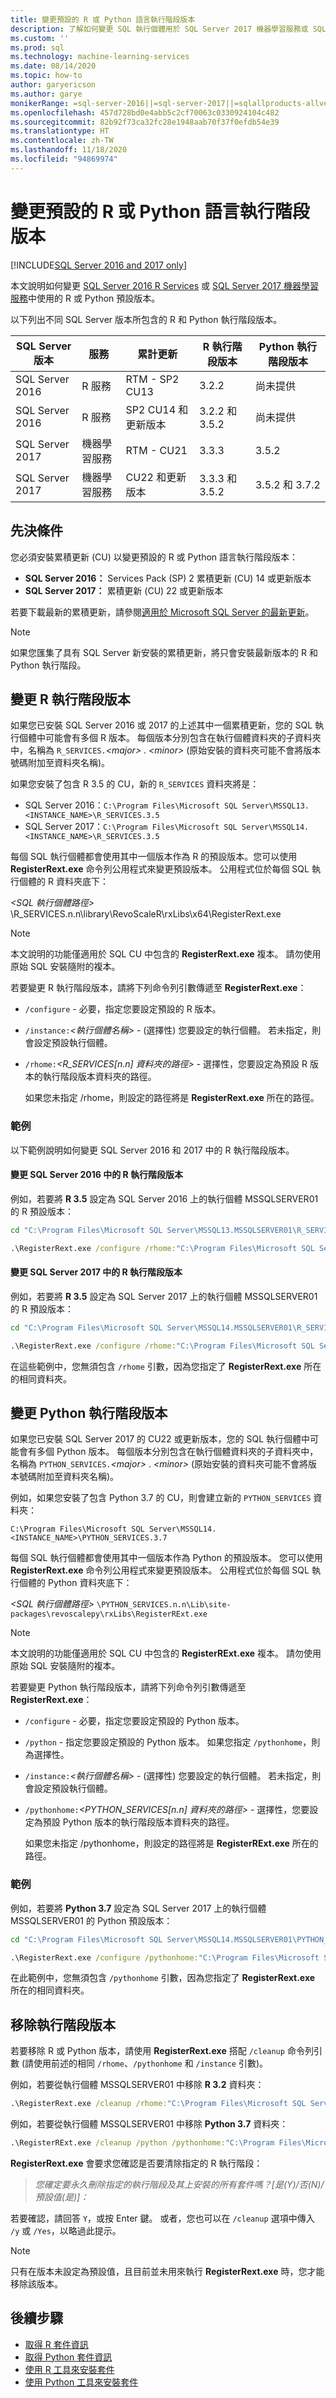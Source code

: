 ```yaml
---
title: 變更預設的 R 或 Python 語言執行階段版本
description: 了解如何變更 SQL 執行個體用於 SQL Server 2017 機器學習服務或 SQL Server R Services 的 R 或 Python 執行階段預設版本。
ms.custom: ''
ms.prod: sql
ms.technology: machine-learning-services
ms.date: 08/14/2020
ms.topic: how-to
author: garyericson
ms.author: garye
monikerRange: =sql-server-2016||=sql-server-2017||=sqlallproducts-allversions
ms.openlocfilehash: 457d728bd0e4abb5c2cf70063c0330924104c482
ms.sourcegitcommit: 82b92f73ca32fc28e1948aab70f37f0efdb54e39
ms.translationtype: HT
ms.contentlocale: zh-TW
ms.lasthandoff: 11/18/2020
ms.locfileid: "94869974"
---
```

# <a name="change-the-default-r-or-python-language-runtime-version"></a>變更預設的 R 或 Python 語言執行階段版本

[!INCLUDE[SQL Server 2016 and 2017 only](../../includes/applies-to-version/sqlserver2016-2017-only.md)]

本文說明如何變更 [SQL Server 2016 R Services](../r/sql-server-r-services.md) 或 [SQL Server 2017 機器學習服務](../sql-server-machine-learning-services.md)中使用的 R 或 Python 預設版本。

以下列出不同 SQL Server 版本所包含的 R 和 Python 執行階段版本。

| SQL Server 版本 | 服務 | 累計更新 | R 執行階段版本 | Python 執行階段版本 |
|-|-|-|-|-|
| SQL Server 2016 | R 服務 | RTM - SP2 CU13 | 3.2.2 | 尚未提供 |
| SQL Server 2016 | R 服務 | SP2 CU14 和更新版本 | 3.2.2 和 3.5.2 | 尚未提供 |
| SQL Server 2017 | 機器學習服務 | RTM - CU21 | 3.3.3 | 3.5.2 |
| SQL Server 2017 | 機器學習服務 | CU22 和更新版本 | 3.3.3 和 3.5.2 | 3.5.2 和 3.7.2 |

## <a name="prerequisites"></a>先決條件

您必須安裝累積更新 (CU) 以變更預設的 R 或 Python 語言執行階段版本：

- **SQL Server 2016：** Services Pack (SP) 2 累積更新 (CU) 14 或更新版本
- **SQL Server 2017：** 累積更新 (CU) 22 或更新版本

若要下載最新的累積更新，請參閱[適用於 Microsoft SQL Server 的最新更新](../../database-engine/install-windows/latest-updates-for-microsoft-sql-server.md)。

> [!NOTE]
> 如果您匯集了具有 SQL Server 新安裝的累積更新，將只會安裝最新版本的 R 和 Python 執行階段。

## <a name="change-r-runtime-version"></a>變更 R 執行階段版本

如果您已安裝 SQL Server 2016 或 2017 的上述其中一個累積更新，您的 SQL 執行個體中可能會有多個 R 版本。 每個版本分別包含在執行個體資料夾的子資料夾中，名稱為 `R_SERVICES.`*&lt;major&gt;* . *&lt;minor&gt;* (原始安裝的資料夾可能不會將版本號碼附加至資料夾名稱)。

如果您安裝了包含 R 3.5 的 CU，新的 `R_SERVICES` 資料夾將是：

- SQL Server 2016：`C:\Program Files\Microsoft SQL Server\MSSQL13.<INSTANCE_NAME>\R_SERVICES.3.5`
- SQL Server 2017：`C:\Program Files\Microsoft SQL Server\MSSQL14.<INSTANCE_NAME>\R_SERVICES.3.5`

每個 SQL 執行個體都會使用其中一個版本作為 R 的預設版本。您可以使用 **RegisterRext.exe** 命令列公用程式來變更預設版本。 公用程式位於每個 SQL 執行個體的 R 資料夾底下：

*&lt;SQL 執行個體路徑&gt;* \R_SERVICES.n.n\library\RevoScaleR\rxLibs\x64\RegisterRext.exe

> [!Note]
> 本文說明的功能僅適用於 SQL CU 中包含的 **RegisterRext.exe** 複本。 請勿使用原始 SQL 安裝隨附的複本。

若要變更 R 執行階段版本，請將下列命令列引數傳遞至 **RegisterRext.exe**：

- `/configure` - 必要，指定您要設定預設的 R 版本。

- `/instance:`*&lt;執行個體名稱&gt;* - (選擇性) 您要設定的執行個體。 若未指定，則會設定預設執行個體。

- `/rhome:`*&lt;R_SERVICES[n.n] 資料夾的路徑&gt;* - 選擇性，您要設定為預設 R 版本的執行階段版本資料夾的路徑。

  如果您未指定 /rhome，則設定的路徑將是 **RegisterRext.exe** 所在的路徑。

### <a name="examples"></a>範例

以下範例說明如何變更 SQL Server 2016 和 2017 中的 R 執行階段版本。

#### <a name="change-r-runtime-version-in-sql-server-2016"></a>變更 SQL Server 2016 中的 R 執行階段版本

例如，若要將 **R 3.5** 設定為 SQL Server 2016 上的執行個體 MSSQLSERVER01 的 R 預設版本：

```cmd
cd "C:\Program Files\Microsoft SQL Server\MSSQL13.MSSQLSERVER01\R_SERVICES.3.5\library\RevoScaleR\rxLibs\x64"

.\RegisterRext.exe /configure /rhome:"C:\Program Files\Microsoft SQL Server\MSSQL13.MSSQLSERVER01\R_SERVICES.3.5" /instance:MSSQLSERVER01
```

#### <a name="change-r-runtime-version-in-sql-server-2017"></a>變更 SQL Server 2017 中的 R 執行階段版本

例如，若要將 **R 3.5** 設定為 SQL Server 2017 上的執行個體 MSSQLSERVER01 的 R 預設版本：

```cmd
cd "C:\Program Files\Microsoft SQL Server\MSSQL14.MSSQLSERVER01\R_SERVICES.3.5\library\RevoScaleR\rxLibs\x64"

.\RegisterRext.exe /configure /rhome:"C:\Program Files\Microsoft SQL Server\MSSQL14.MSSQLSERVER01\R_SERVICES.3.5" /instance:MSSQLSERVER01
```

在這些範例中，您無須包含 `/rhome` 引數，因為您指定了 **RegisterRext.exe** 所在的相同資料夾。

## <a name="change-python-runtime-version"></a>變更 Python 執行階段版本

如果您已安裝 SQL Server 2017 的 CU22 或更新版本，您的 SQL 執行個體中可能會有多個 Python 版本。 每個版本分別包含在執行個體資料夾的子資料夾中，名稱為 `PYTHON_SERVICES.`*&lt;major&gt;* . *&lt;minor&gt;* (原始安裝的資料夾可能不會將版本號碼附加至資料夾名稱)。

例如，如果您安裝了包含 Python 3.7 的 CU，則會建立新的 `PYTHON_SERVICES` 資料夾：

`C:\Program Files\Microsoft SQL Server\MSSQL14.<INSTANCE_NAME>\PYTHON_SERVICES.3.7`  

每個 SQL 執行個體都會使用其中一個版本作為 Python 的預設版本。 您可以使用 **RegisterRext.exe** 命令列公用程式來變更預設版本。 公用程式位於每個 SQL 執行個體的 Python 資料夾底下：

*&lt;SQL 執行個體路徑&gt;* `\PYTHON_SERVICES.n.n\Lib\site-packages\revoscalepy\rxLibs\RegisterRExt.exe`

> [!Note]
> 本文說明的功能僅適用於 SQL CU 中包含的 **RegisterRExt.exe** 複本。 請勿使用原始 SQL 安裝隨附的複本。

若要變更 Python 執行階段版本，請將下列命令列引數傳遞至 **RegisterRext.exe**：

- `/configure` - 必要，指定您要設定預設的 Python 版本。

- `/python` - 指定您要設定預設的 Python 版本。 如果您指定 `/pythonhome`，則為選擇性。

- `/instance:`*&lt;執行個體名稱&gt;* - (選擇性) 您要設定的執行個體。 若未指定，則會設定預設執行個體。

- `/pythonhome:`*&lt;PYTHON_SERVICES[n.n] 資料夾的路徑&gt;* - 選擇性，您要設定為預設 Python 版本的執行階段版本資料夾的路徑。

  如果您未指定 /pythonhome，則設定的路徑將是 **RegisterRExt.exe** 所在的路徑。

### <a name="example"></a>範例

例如，若要將 **Python 3.7** 設定為 SQL Server 2017 上的執行個體 MSSQLSERVER01 的 Python 預設版本：

```cmd
cd "C:\Program Files\Microsoft SQL Server\MSSQL14.MSSQLSERVER01\PYTHON_SERVICES.3.7\Lib\site-packages\revoscalepy\rxLibs"

.\RegisterRext.exe /configure /pythonhome:"C:\Program Files\Microsoft SQL Server\MSSQL14.MSSQLSERVER\PYTHON_SERVICES.3.7" /instance:MSSQLSERVER01
```

在此範例中，您無須包含 `/pythonhome` 引數，因為您指定了 **RegisterRext.exe** 所在的相同資料夾。

## <a name="remove-a-runtime-version"></a>移除執行階段版本

若要移除 R 或 Python 版本，請使用 **RegisterRext.exe** 搭配 `/cleanup` 命令列引數 (請使用前述的相同 `/rhome`、`/pythonhome` 和 `/instance` 引數)。

例如，若要從執行個體 MSSQLSERVER01 中移除 **R 3.2** 資料夾：

```cmd
.\RegisterRext.exe /cleanup /rhome:"C:\Program Files\Microsoft SQL Server\MSSQL13.MSSQLSERVER01\R_SERVICES" /instance:MSSQLSERVER01
```

例如，若要從執行個體 MSSQLSERVER01 中移除 **Python 3.7** 資料夾：

```cmd
.\RegisterRExt.exe /cleanup /python /pythonhome:"C:\Program Files\Microsoft SQL Server\MSSQL14.MSSQLSERVER01\PYTHON_SERVICES.3.7" /instance:MSSQLSERVER01
```

**RegisterRext.exe** 會要求您確認是否要清除指定的 R 執行階段：

> *您確定要永久刪除指定的執行階段及其上安裝的所有套件嗎？\[是(Y)/否(N)/預設值(是)\]：*

若要確認，請回答 `Y`，或按 Enter 鍵。 或者，您也可以在 `/cleanup` 選項中傳入 `/y` 或 `/Yes`，以略過此提示。

> [!NOTE]
> 只有在版本未設定為預設值，且目前並未用來執行 **RegisterRext.exe** 時，您才能移除該版本。

## <a name="next-steps"></a>後續步驟

- [取得 R 套件資訊](../package-management/r-package-information.md)
- [取得 Python 套件資訊](../package-management/python-package-information.md)
- [使用 R 工具來安裝套件](../package-management/install-r-packages-standard-tools.md)
- [使用 Python 工具來安裝套件](../package-management/install-python-packages-standard-tools.md)
